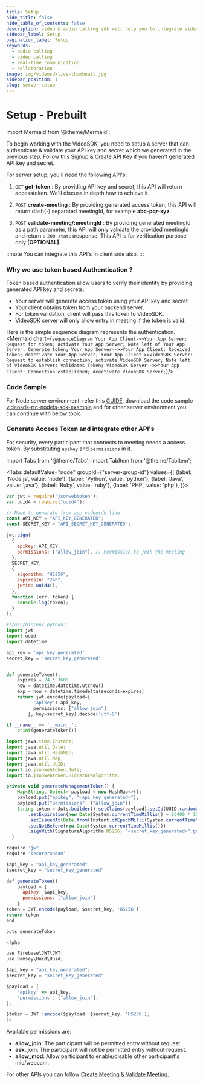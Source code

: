 ```yaml
---
title: Setup
hide_title: false
hide_table_of_contents: false
description: video & audio calling sdk will help you to integrate video & audio calling in your application.
sidebar_label: Setup
pagination_label: Setup
keywords:
  - audio calling
  - video calling
  - real-time communication
  - collaboration
image: img/videosdklive-thumbnail.jpg
sidebar_position: 1
slug: server-setup
---
```


# Setup - Prebuilt

import Mermaid from '@theme/Mermaid';

To begin working with the VideoSDK, you need to setup a server that can authenticate & validate your API key and secret which we generated in the previous step. Follow this [Signup & Create API Key](signup-and-create-api) if you haven't generated API key and secret.

For server setup, you'll need the following API's:

1. `GET` **get-token** : By providing API key and secret, this API will return accesstoken. We'll discuss in depth how to achieve it.

2. `POST` **create-meeting** : By providing generated access token, this API will return dash(-) separated meetingId, for example **abc-pqr-xyz**.

3. `POST` **validate-meeting/:meetingId** : By providing generated meetingId as a path parameter, this API will only validate the provided meetingId and return a `200 status`response. This API is for verification purpose only **[OPTIONAL]**.

:::note
You can integrate this API's in client side also.
:::

### Why we use token based Authentication ?

Token based authentication allow users to verify their identity by providing generated API key and secrets.

- Your server will generate access token using your API key and secret
- Your client obtains token from your backend server.
- For token validation, client will pass this token to VideoSDK.
- VideoSDK server will only allow entry in meeting if the token is valid.

Here is the simple sequence diagram represents the authentication.
<Mermaid chart={`sequenceDiagram Your App Client->>Your App Server: Request for token; activate Your App Server; Note left of Your App Server: Generate token; Your App Server-->>Your App Client: Received token; deactivate Your App Server; Your App Client->>VideoSDK Server: Request to establish connection; activate VideoSDK Server; Note left of VideoSDK Server: Validates Token; VideoSDK Server-->>Your App Client: Connection established; deactivate VideoSDK Server;`}/>

### Code Sample

For Node server environment, refer this [GUIDE](https://github.com/videosdk-live/videosdk-rtc-nodejs-sdk-example/blob/main/README.md), download the code sample [videosdk-rtc-nodejs-sdk-example](https://github.com/videosdk-live/videosdk-rtc-nodejs-sdk-example) and for other server environment
you can continue with below topic.

### Generate Accees Token and integrate other API's

For security, every participant that connects to meeting needs a access token. By substituting `apikey` and `permissions` in it.

import Tabs from '@theme/Tabs';
import TabItem from '@theme/TabItem';

<Tabs
defaultValue="node"
groupId={"server-group-id"}
values={[
{label: 'Node.js', value: 'node'},
{label: 'Python', value: 'python'},
{label: 'Java', value: 'java'},
{label: 'Ruby', value: 'ruby'},
{label: 'PHP', value: 'php'},
]}>
<TabItem value="node">

```js
var jwt = require("jsonwebtoken");
var uuid4 = require("uuid4");

// Need to generate from app.videosdk.live
const API_KEY = "API_KEY_GENERATED";
const SECRET_KEY = "API_SECRET_KEY_GENERATED";

jwt.sign(
  {
    apikey: API_KEY,
    permissions: ["allow_join"], // Permission to join the meeting
  },
  SECRET_KEY,
  {
    algorithm: "HS256",
    expiresIn: "24h",
    jwtid: uuid4(),
  },
  function (err, token) {
    console.log(token);
  }
);
```

</TabItem>
<TabItem value="python">

```python
#!/usr/bin/env python3
import jwt
import uuid
import datetime

api_key = 'api_key_generated'
secret_key = 'secret_key_generated'


def generateToken():
    expires = 24 * 3600
    now = datetime.datetime.utcnow()
    exp = now + datetime.timedelta(seconds=expires)
    return jwt.encode(payload={
          'apikey': api_key,
          permissions: ["allow_join"]
        }, key=secret_key).decode('utf-8')

if __name__ == '__main__':
    print(generateToken())
```

</TabItem>
<TabItem value="java">

```js
import java.time.Instant;
import java.util.Date;
import java.util.HashMap;
import java.util.Map;
import java.util.UUID;
import io.jsonwebtoken.Jwts;
import io.jsonwebtoken.SignatureAlgorithm;

private void generateManagementToken() {
    Map<String, Object> payload = new HashMap<>();
    payload.put("apikey", "<api_key_generated>");
    payload.put("permissions", ["allow_join"]);
    String token = Jwts.builder().setClaims(payload).setId(UUID.randomUUID().toString())
        .setExpiration(new Date(System.currentTimeMillis() + 86400 * 1000))
        .setIssuedAt(Date.from(Instant.ofEpochMilli(System.currentTimeMillis() - 60000)))
        .setNotBefore(new Date(System.currentTimeMillis()))
        .signWith(SignatureAlgorithm.HS256, "<secret_key_generated>".getBytes()).compact();
  }
```

</TabItem>
<TabItem value="ruby">

```js
require 'jwt'
require 'securerandom'

$api_key = "api_key_generated"
$secret_key = "secret_key_generated"

def generateToken()
    payload = {
      apikey: $api_key,
      permissions: ["allow_join"]
    }
token = JWT.encode(payload, $secret_key, 'HS256')
return token
end

puts generateToken
```

</TabItem>
<TabItem value="php">

```js
<?php

use Firebase\JWT\JWT;
use Ramsey\Uuid\Uuid;

$api_key = "api_key_generated";
$secret_key = "secret_key_generated"

$payload = [
    'apikey' => api_key,
    'permissions': ["allow_join"],
];

$token = JWT::encode($payload, $secret_key, 'HS256');
?>
```

</TabItem>
</Tabs>

Available permissions are:

- **allow_join**: The participant will be permitted entry without request.
- **ask_join**: The participant will not be permitted entry without request.
- **allow_mod**: Allow participant to enable/disable other participant's mic/webcam.

For other APIs you can follow [Create Meeting & Validate Meeting.](/api-reference/realtime-communication/create-room)

